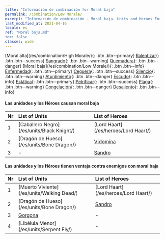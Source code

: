 ```yaml
---
title: "Información de combinación for Moral baja"
permalink: /combination/Low Morale/
excerpt: "Información de combinación - Moral baja. Units and Heroes Formation."
last_modified_at: 2021-04-16
locale: es
ref: "Moral baja.md"
toc: false
classes: wide
---
```


  [Moral alta](/es/combination/High Morale/){: .btn .btn--primary} [Ralentizar](/es/combination/Slow/){: .btn .btn--success} [Sangrado](/es/combination/Bleeding/){: .btn .btn--warning} [Quemadura](/es/combination/Burning/){: .btn .btn--danger} [Moral baja](/es/combination/Low Morale/){: .btn .btn--info} [Enfermedad](/es/combination/Disease/){: .btn .btn--primary} [Ceguera](/es/combination/Blind/){: .btn .btn--success} [Silencio](/es/combination/Silence/){: .btn .btn--warning} [Aturdimiento](/es/combination/Stun/){: .btn .btn--danger} [Escudo](/es/combination/Shield/){: .btn .btn--info} [Estática](/es/combination/Static/){: .btn .btn--primary} [Petrificar](/es/combination/Petrify/){: .btn .btn--success} [Plaga](/es/combination/Plague/){: .btn .btn--warning} [Congelación](/es/combination/Freeze/){: .btn .btn--danger} [Desaliento](/es/combination/Deterrence/){: .btn .btn--info} 


#### Las unidades y los Héroes causan moral baja

  | Nr |  List of Units  | List of Heroes | 
  |:---|:----------------|:---------------| 
  | 1 | [Caballero Negro](/es/units/Black Knight/) | [Lord Haart](/es/heroes/Lord Haart/) |
  | 2 | [Dragón de Hueso](/es/units/Bone Dragon/) | [Vidomina](/es/heroes/Vidomina/) |
  | 3 | - | [Sandro](/es/heroes/Sandro/) |


#### Las unidades y los Héroes tienen ventaja contra enemigos con moral baja

  | Nr |  List of Units  | List of Heroes | 
  |:---|:----------------|:---------------| 
  | 1 | [Muerto Viviente](/es/units/Walking Dead/) | [Lord Haart](/es/heroes/Lord Haart/) |
  | 2 | [Dragón de Hueso](/es/units/Bone Dragon/) | [Sandro](/es/heroes/Sandro/) |
  | 3 | [Gorgona](/es/units/Gorgon/) | - |
  | 4 | [Libélula Menor](/es/units/Serpent Fly/) | - |
